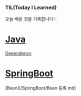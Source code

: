 ### TIL(Today I Learned)
오늘 배운 것을 기록합니다✨

# [Java](/Java)
[Dependency](/Java/Dependency.md)

# [SpringBoot](/Spring)
[Bean](/SpringBoot/Bean 등록.md)
